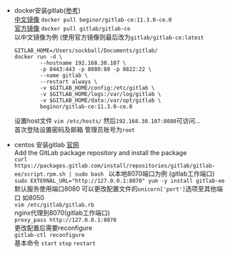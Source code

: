 * docker安装gitlab([参考](https://www.imooc.com/article/23168))  
    [中文镜像](https://hub.docker.com/r/beginor/gitlab-ce/) `docker pull beginor/gitlab-ce:11.3.0-ce.0`  
    [官方镜像](https://hub.docker.com/r/gitlab/gitlab-ce/) `docker pull gitlab/gitlab-ce`  
    以中文镜像为例 (使用官方镜像则最后改为`gitlab/gitlab-ce:latest`

    ```
    GITLAB_HOME=/Users/sockball/Documents/gitlab/
    docker run -d \
            --hostname 192.168.30.107 \
            -p 8443:443 -p 8080:80 -p 8822:22 \
            --name gitlab \
            --restart always \
            -v $GITLAB_HOME/config:/etc/gitlab \
            -v $GITLAB_HOME/logs:/var/log/gitlab \
            -v $GITLAB_HOME/data:/var/opt/gitlab \
            beginor/gitlab-ce:11.3.0-ce.0
    ```
    设置host文件 `vim /etc/hosts/` 然后`192.168.30.107:8080`可访问...  
    首次登陆设置密码及邮箱 管理员账号为`root`
    
* centos 安装gitlab [官网](https://about.gitlab.com/installation/#centos-6)  
Add the GitLab package repository and install the package  
`curl https://packages.gitlab.com/install/repositories/gitlab/gitlab-ee/script.rpm.sh | sudo bash
`
以本地8070端口为例 (gitlab工作端口)
`sudo EXTERNAL_URL="http://127.0.0.1:8070" yum -y install gitlab-ee
`  
默认服务使用端口8080 可以更改配置文件的`unicorn['port']`选项至其他端口 如8050  
`vim /etc/gitlab/gitlab.rb`  
nginx代理到8070(gitlab工作端口)  
`proxy_pass http://127.0.0.1:8070`  
更改配置后需要reconfigure    
`gitlab-ctl reconfigure`  
基本命令 `start` `stop` `restart`